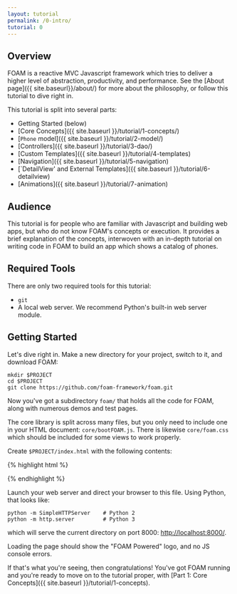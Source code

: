 ```yaml
---
layout: tutorial
permalink: /0-intro/
tutorial: 0
---
```


## Overview

FOAM is a reactive MVC Javascript framework which tries to deliver a higher level of abstraction, productivity, and performance. See the [About page]({{ site.baseurl}}/about/) for more about the philosophy, or follow this tutorial to dive right in.

This tutorial is split into several parts:

- Getting Started (below)
- [Core Concepts]({{ site.baseurl }}/tutorial/1-concepts/)
- [`Phone` model]({{ site.baseurl }}/tutorial/2-model/)
- [Controllers]({{ site.baseurl }}/tutorial/3-dao/)
- [Custom Templates]({{ site.baseurl }}/tutorial/4-templates)
- [Navigation]({{ site.baseurl }}/tutorial/5-navigation)
- [`DetailView' and External Templates]({{ site.baseurl }}/tutorial/6-detailview)
- [Animations]({{ site.baseurl }}/tutorial/7-animation)

## Audience

This tutorial is for people who are familiar with Javascript and building web apps, but who do not know FOAM's concepts or execution. It provides a brief explanation of the concepts, interwoven with an in-depth tutorial on writing code in FOAM to build an app which shows a catalog of phones.

## Required Tools

There are only two required tools for this tutorial:

- `git`
- A local web server. We recommend Python's built-in web server module.

## Getting Started

Let's dive right in. Make a new directory for your project, switch to it, and download FOAM:

    mkdir $PROJECT
    cd $PROJECT
    git clone https://github.com/foam-framework/foam.git

Now you've got a subdirectory `foam/` that holds all the code for FOAM, along with numerous demos and test pages.

The core library is split across many files, but you only need to include one in your HTML document: `core/bootFOAM.js`. There is likewise `core/foam.css` which should be included for some views to work properly.

Create `$PROJECT/index.html` with the following contents:

{% highlight html %}
<html>
  <head>
    <script src="foam/core/bootFOAM.js"></script>
    <link rel="stylesheet" href="foam/core/foam.css" />
  </head>
  <body>
    <script>
      document.write(FOAM_POWERED);
    </script>
  </body>
</html>
{% endhighlight %}

Launch your web server and direct your browser to this file. Using Python, that looks like:

    python -m SimpleHTTPServer    # Python 2
    python -m http.server         # Python 3

which will serve the current directory on port 8000: [http://localhost:8000/](http://localhost:8000/).

Loading the page should show the "FOAM Powered" logo, and no JS console errors.

If that's what you're seeing, then congratulations! You've got FOAM running and you're ready to move on to the tutorial proper, with [Part 1: Core Concepts]({{ site.baseurl }}/tutorial/1-concepts).

